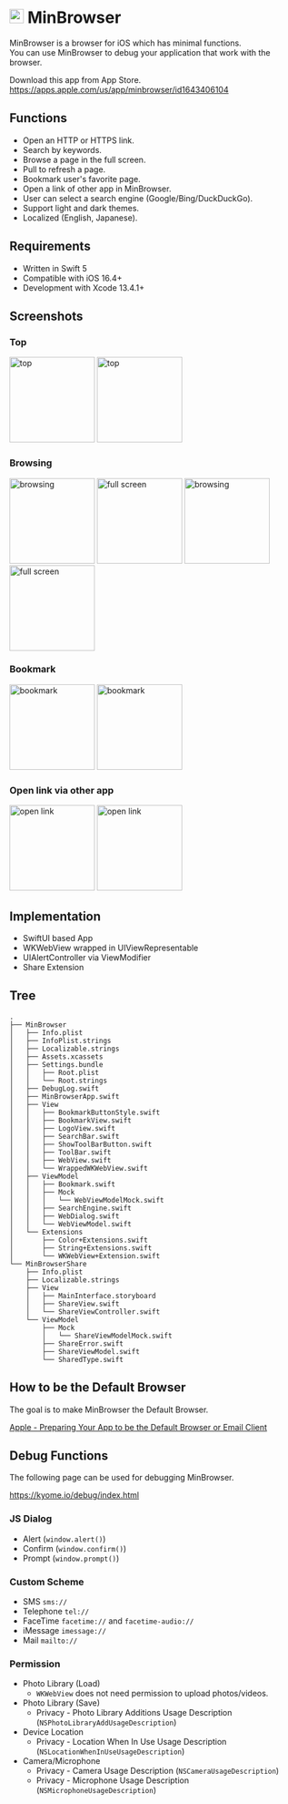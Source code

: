 # <img src="Resources/rounded-icon.png" alt="logo" width="25px" height="25px" /> MinBrowser

MinBrowser is a browser for iOS which has minimal functions.<br>
You can use MinBrowser to debug your application that work with the browser.

Download this app from App Store.<br>
https://apps.apple.com/us/app/minbrowser/id1643406104

## Functions

- Open an HTTP or HTTPS link.
- Search by keywords.
- Browse a page in the full screen.
- Pull to refresh a page.
- Bookmark user's favorite page.
- Open a link of other app in MinBrowser.
- User can select a search engine (Google/Bing/DuckDuckGo).
- Support light and dark themes.
- Localized (English, Japanese).

## Requirements

- Written in Swift 5
- Compatible with iOS 16.4+
- Development with Xcode 13.4.1+

## Screenshots

### Top

<div>
  <img src="Resources/light/1-top.png" alt="top" width="150px" />
  <img src="Resources/dark/1-top.png" alt="top" width="150px" />
</div>
    
### Browsing

<div>
  <img src="Resources/light/2-browsing.png" alt="browsing" width="150px" />
  <img src="Resources/light/3-full-screen.png" alt="full screen" width="150px" />
  <img src="Resources/dark/2-browsing.png" alt="browsing" width="150px" />
  <img src="Resources/dark/3-full-screen.png" alt="full screen" width="150px" />
</div>
    
### Bookmark

<div>
  <img src="Resources/light/4-bookmark.png" alt="bookmark" width="150px" />
  <img src="Resources/dark/4-bookmark.png" alt="bookmark" width="150px" />
</div>

### Open link via other app

<div>
  <img src="Resources/light/5-open-link.png" alt="open link" width="150px" />
  <img src="Resources/dark/5-open-link.png" alt="open link" width="150px" />
</div>
    
## Implementation

- SwiftUI based App
- WKWebView wrapped in UIViewRepresentable
- UIAlertController via ViewModifier
- Share Extension

## Tree

```plain
.
├── MinBrowser
│   ├── Info.plist
│   ├── InfoPlist.strings
│   ├── Localizable.strings
│   ├── Assets.xcassets
│   ├── Settings.bundle
│   │   ├── Root.plist
│   │   └── Root.strings
│   ├── DebugLog.swift
│   ├── MinBrowserApp.swift
│   ├── View
│   │   ├── BookmarkButtonStyle.swift
│   │   ├── BookmarkView.swift
│   │   ├── LogoView.swift
│   │   ├── SearchBar.swift
│   │   ├── ShowToolBarButton.swift
│   │   ├── ToolBar.swift
│   │   ├── WebView.swift
│   │   └── WrappedWKWebView.swift
│   ├── ViewModel
│   │   ├── Bookmark.swift
│   │   ├── Mock
│   │   │   └── WebViewModelMock.swift
│   │   ├── SearchEngine.swift
│   │   ├── WebDialog.swift
│   │   └── WebViewModel.swift
│   └── Extensions
│       ├── Color+Extensions.swift
│       ├── String+Extensions.swift
│       └── WKWebView+Extension.swift
└── MinBrowserShare
    ├── Info.plist
    ├── Localizable.strings
    ├── View
    │   ├── MainInterface.storyboard
    │   ├── ShareView.swift
    │   └── ShareViewController.swift
    └── ViewModel
        ├── Mock
        │   └── ShareViewModelMock.swift
        ├── ShareError.swift
        ├── ShareViewModel.swift
        └── SharedType.swift
```

## How to be the Default Browser

The goal is to make MinBrowser the Default Browser.

[Apple - Preparing Your App to be the Default Browser or Email Client](https://developer.apple.com/documentation/xcode/preparing-your-app-to-be-the-default-browser-or-email-client)

## Debug Functions

The following page can be used for debugging MinBrowser.

https://kyome.io/debug/index.html

### JS Dialog

- Alert (`window.alert()`)
- Confirm (`window.confirm()`)
- Prompt (`window.prompt()`)

### Custom Scheme

- SMS `sms://`
- Telephone `tel://`
- FaceTime `facetime://` and `facetime-audio://`
- iMessage `imessage://`
- Mail `mailto://`

### Permission

- Photo Library (Load)
  - `WKWebView` does not need permission to upload photos/videos.
- Photo Library (Save)
  - Privacy - Photo Library Additions Usage Description (`NSPhotoLibraryAddUsageDescription`)
- Device Location
  - Privacy - Location When In Use Usage Description (`NSLocationWhenInUseUsageDescription`)
- Camera/Microphone
  - Privacy - Camera Usage Description (`NSCameraUsageDescription`)
  - Privacy - Microphone Usage Description (`NSMicrophoneUsageDescription`)
